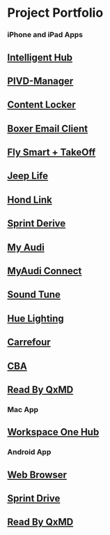 # Project Portfolio

### iPhone and iPad Apps ###

## [Intelligent Hub](https://apps.apple.com/us/app/intelligent-hub/id338761996)
## [PIVD-Manager](https://apps.apple.com/us/app/piv-d-manager-workspace-one/id1225667504)
## [Content Locker](https://apps.apple.com/us/app/content-workspace-one/id525890839)
## [Boxer Email Client](https://apps.apple.com/us/app/boxer-workspace-one/id1087506559)
## [Fly Smart + TakeOff](https://apps.apple.com/us/app/flysmart-takeoff/id610875322)
## [Jeep Life](https://apps.apple.com/in/app/jeeplife/id1548438277)
## [Hond Link](https://apps.apple.com/us/app/hondalink/id750465030)
## [Sprint Derive](https://apps.apple.com/ph/app/sprintdrive/id1568054014)
## [My Audi](https://apps.apple.com/gb/app/myaudi/id440464115)
## [MyAudi Connect](https://apps.apple.com/in/app/myaudi-connect-audi-india/id1477017299)
## [Sound Tune](https://pps.apple.com/us/app/sound-tune/id1353769881)
## [Hue Lighting](https://apps.apple.com/us/app/philips-hue/id1055281310)
## [Carrefour](https://apps.apple.com/us/app/maf-carrefour-online-shopping/id626805470)
## [CBA](https://itunes.apple.com/us/app/clinics-review-ar>cles/id480068107?mt=8)
## [Read By QxMD](https://apps.apple.com/us/app/read-by-qxmd/id574041839)

### Mac App ###
## [Workspace One Hub](https://www.getwsone.com/)


### Android App ###

## [Web Browser](https://play.google.com/store/apps/details?id=com.airwatch.browser&hl=en_IN)
## [Sprint Drive](https://play.google.com/store/apps/details?id=com.logestechs.driver_sprint&hl=en_US)
## [Read By QxMD](https://play.google.com/store/apps/details?id=com.qxmd.readbyqxmd&hl=en_IN)
